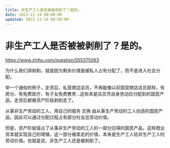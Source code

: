 ```yaml
---
title: 非生产工人是否被被剥削了？是的。
date: 2022-11-14 00:00:00
updated: 2022-11-14 00:00:00
---
```


# 非生产工人是否被被剥削了？是的。

https://www.zhihu.com/question/555375063

为什么我们讲剥削，就是因为剩余价值是被私人占有分配了，而不是进入社会分配。

举一个通俗的例子，走资后，私营商店店员，不再能像以前国营商店店员那样，有房分、有免费医疗、有子女免费教育...这些本是店员凭自身劳动应分配到的国民产品，走资后都被资产阶级剥削走了。

从事非生产劳动的工人，用自己的服务 交换 由从事生产劳动的工人创造的国民产品，因此可以通过分配过程占有部分社会总劳动价值。

但是，资产阶级侵占了从事非生产劳动的工人的一部分应得的国民产品，这样商业资本就实现自己的增殖，这一部分被拿走的价值，本来是生产工人给非生产工人的劳动价值。也就是说，非生产工人还是被剥削了。

